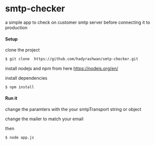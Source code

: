 # smtp-checker
a simple app to check on customer smtp server before connecting it to production

#### Setup 
clone the project 

```sh
$ git clone  https://github.com/hadyrashwan/smtp-checker.git

```

install nodejs and npm from here https://nodejs.org/en/

install dependencies 


```sh
$ npm install 

```


#### Run it

change the paramters with the your  smtpTransport string or object 

change the mailer to match your email 

then

```sh
$ node app.js 

```
